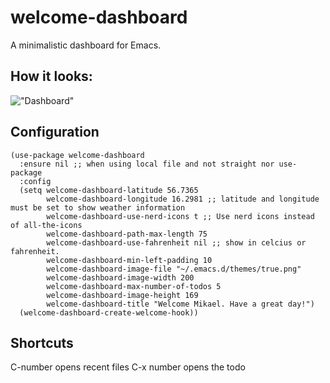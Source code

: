 # welcome-dashboard
A minimalistic dashboard for Emacs.

## How it looks:
!["Dashboard"](https://github.com/konrad1977/welcome-dashboard/blob/main/screenshots/screenshot_1.png)

## Configuration

```elisp
(use-package welcome-dashboard
  :ensure nil ;; when using local file and not straight nor use-package
  :config
  (setq welcome-dashboard-latitude 56.7365
        welcome-dashboard-longitude 16.2981 ;; latitude and longitude must be set to show weather information
        welcome-dashboard-use-nerd-icons t ;; Use nerd icons instead of all-the-icons
        welcome-dashboard-path-max-length 75
        welcome-dashboard-use-fahrenheit nil ;; show in celcius or fahrenheit.
        welcome-dashboard-min-left-padding 10
        welcome-dashboard-image-file "~/.emacs.d/themes/true.png"
        welcome-dashboard-image-width 200
        welcome-dashboard-max-number-of-todos 5
        welcome-dashboard-image-height 169
        welcome-dashboard-title "Welcome Mikael. Have a great day!")
  (welcome-dashboard-create-welcome-hook))
  ```
  
  ## Shortcuts
  C-number opens recent files
  C-x number opens the todo
